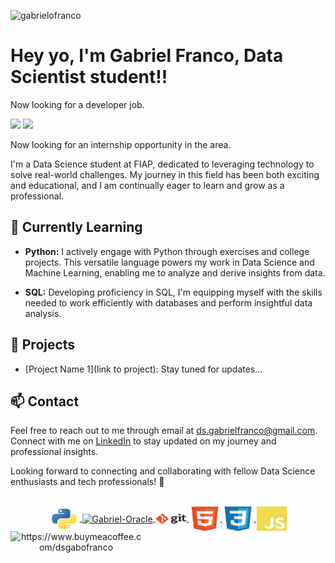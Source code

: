 <!--<div align="center">-->

<p align="left"> <img src="https://komarev.com/ghpvc/?username=gabrielofranco&label=Profile%20views&color=0e75b6&style=flat" alt="gabrielofranco" /> </p>


<h1 align="left"> 
 Hey yo, I'm Gabriel Franco, <strong>Data Scientist student!!</strong>
</h1>

<p align="left">
  <p>Now looking for a developer job.</p>
  <a href="https://wa.me/+5511958814398?text=Ol%C3%A1%20Gabriel,%20gostaria%20de%20conversar%20com%20você%20" alt="Whatsapp">
  <img src="https://img.shields.io/badge/WhatsApp-25D366?style=for-the-badge&logo=whatsapp&logoColor=white" /></a>
  
  <!--<a href="ds.gabrielfranco@gmail.com" alt="Gmail">
  <img src="https://img.shields.io/badge/Gmail-D14836?style=for-the-badge&logo=gmail&logoColor=white" /></a>-->

  <a href="https://www.linkedin.com/in/gabrielofranco" alt="Linkedin">
  <img src="https://img.shields.io/badge/LinkedIn-0077B5?style=for-the-badge&logo=linkedin&logoColor=white" /></a>

</p>  
Now looking for an internship opportunity in the area.

I'm a Data Science student at FIAP, dedicated to leveraging technology to solve real-world challenges. My journey in this field has been both exciting and educational, and I am continually eager to learn and grow as a professional.

## 🌱 Currently Learning

- **Python:** I actively engage with Python through exercises and college projects. This versatile language powers my work in Data Science and Machine Learning, enabling me to analyze and derive insights from data.

- **SQL:** Developing proficiency in SQL, I'm equipping myself with the skills needed to work efficiently with databases and perform insightful data analysis.

## 💼 Projects

- [Project Name 1](link to project): Stay tuned for updates...

## 📫 Contact

Feel free to reach out to me through email at ds.gabrielfranco@gmail.com. Connect with me on [LinkedIn](https://www.linkedin.com/in/gabriel-franco-27a2a9230) to stay updated on my journey and professional insights.

Looking forward to connecting and collaborating with fellow Data Science enthusiasts and tech professionals! 🚀

<!-- ## PT- BR
Agora procurando uma oportunidade de estágio na área.
 
Sou um estudante de Data Science da FIAP, dedicado a alavancar a tecnologia para resolver desafios do mundo real. Minha jornada neste campo foi emocionante e educacional, e estou continuamente ansioso para aprender e crescer como profissional.

## 🌱 Atualmente Estudando

- **Python:** Me envolvo ativamente com Python por meio de exercícios e projetos universitários. Essa linguagem versátil alimenta meu trabalho em Data Science e Machine Learning, me permitindo analisar e extrair insights de dados.

- **SQL:** Desenvolvendo proficiência em SQL, estou me capacitando com as habilidades necessárias para trabalhar de maneira eficiente com bancos de dados e realizar análises de dados esclarecedoras.

## 💼 Projetos

- [Nome do Projeto 1](link para o projeto): Aguarde por atualizações...

## 📫 Contato

Sinta-se à vontade para entrar em contato comigo por e-mail em ds.gabrielfranco@gmail.com. Conecte-se comigo no [LinkedIn](https://www.linkedin.com/in/gabriel-franco-27a2a9230) para acompanhar minha jornada e insights profissionais.

Ansioso para conectar e colaborar com colegas entusiastas de Data Science e profissionais de tecnologia! 🚀

<br>-->
 
</div>
<div align="center">
  
  <a href="https://github.com/GabrieloFranco">

  <!--<img height="225px" src="https://github-readme-stats.vercel.app/api?username=GabrieloFranco&show_icons=true&theme=dark&include_all_commits=true&count_private=true"/>-->
  <!--<img height="235px" src="https://github-readme-stats.vercel.app/api/top-langs/?username=GabrieloFranco&layout=compact&langs_count=7&theme=dark"/>-->
 
</div>
  
<div style="display: inline_block" align="center"><br>
    
  <img align="center" alt="Gabriel-Python" height="40" width="50" src="https://raw.githubusercontent.com/devicons/devicon/master/icons/python/python-original.svg">
  <img align="center" alt="Gabriel-Oracle" height="40" width="50" src="https://raw.githubusercontent.com/devicons/devicon/mastericons/oracle/oracle-original.svg">
  
  <img align="center" alt="Gabriel-Git" height="40" width="50" src="https://raw.githubusercontent.com/devicons/devicon/master/icons/git/git-original-wordmark.svg">
  <img align="center" alt="Gabriel-HTML"height="40" width="50" src="https://raw.githubusercontent.com/devicons/devicon/master/icons/html5/html5-original.svg">
  <img align="center" alt="Gabriel-CSS" height="40" width="50" src="https://raw.githubusercontent.com/devicons/devicon/master/icons/css3/css3-original.svg">
  <img align="center" alt="Gabriel-Js" height="40" width="50" src="https://raw.githubusercontent.com/devicons/devicon/master/icons/javascript/javascript-plain.svg">
  <a href="https://www.buymeacoffee.com/https://www.buymeacoffee.com/dsgabofranco"> <img  align="left" src="https://cdn.buymeacoffee.com/buttons/v2/default-yellow.png"  height="40" width="210"    
  alt="https://www.buymeacoffee.com/dsgabofranco" /></a>
  
 
</div>
  
 
